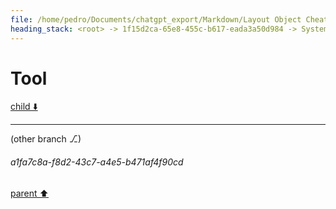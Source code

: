 ```yaml
---
file: /home/pedro/Documents/chatgpt_export/Markdown/Layout Object Cheat Sheet.md
heading_stack: <root> -> 1f15d2ca-65e8-455c-b617-eada3a50d984 -> System -> a46ba8e6-e266-4af7-bdb9-05708a267308 -> System -> aaa2f88e-481e-4d89-aced-3cda388b92d1 -> User -> 7a63f637-a1f4-4a1a-bfb9-206cd3a3a835 -> Assistant -> 34809d24-bdaa-495f-ab14-fe84ac12228c -> Tool
---
```

# Tool

[child ⬇️](#a1fa7c8a-f8d2-43c7-a4e5-b471af4f90cd)

---

(other branch ⎇)
###### a1fa7c8a-f8d2-43c7-a4e5-b471af4f90cd
[parent ⬆️](#34809d24-bdaa-495f-ab14-fe84ac12228c)

